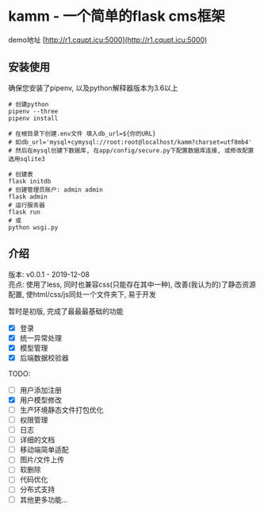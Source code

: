# kamm - 一个简单的flask cms框架
demo地址 [http://r1.cqupt.icu:5000](http://r1.cqupt.icu:5000)
## 安装使用
确保您安装了pipenv, 以及python解释器版本为3.6以上  

```shell script
# 创建python
pipenv --three
pipenv install

# 在根目录下创建.env文件 填入db_url=${你的URL}
# 如db_url='mysql+cymysql://root:root@localhost/kamm?charset=utf8mb4'
# 然后在mysql创建下数据库, 在app/config/secure.py下配置数据库连接, 或修改配置选用sqlite3

# 创建表
flask initdb
# 创建管理员账户: admin admin
flask admin
# 运行服务器
flask run
# 或
python wsgi.py
```
## 介绍
版本: v0.0.1 - 2019-12-08  
亮点: 使用了less, 同时也兼容css(只能存在其中一种), 改善(我认为的)了静态资源配置, 使html/css/js同处一个文件夹下, 易于开发

暂时是初版, 完成了最最最基础的功能

- [x] 登录
- [x] 统一异常处理
- [x] 模型管理
- [x] 后端数据校验器

TODO:
- [ ] 用户添加注册
- [x] 用户模型修改
- [ ] 生产环境静态文件打包优化
- [ ] 权限管理
- [ ] 日志
- [ ] 详细的文档
- [ ] 移动端简单适配
- [ ] 图片/文件上传
- [ ] 软删除
- [ ] 代码优化
- [ ] 分布式支持
- [ ] 其他更多功能...
